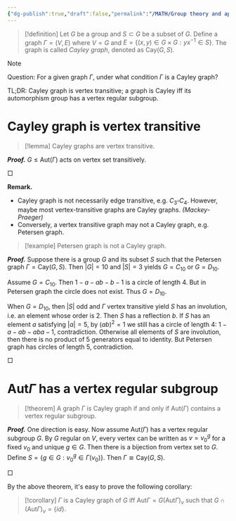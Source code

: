 ```yaml
---
{"dg-publish":true,"draft":false,"permalink":"/MATH/Group theory and applications/Nodes/4.2 Cayley graph: judgement/","dgPassFrontmatter":true}
---
```



> [!definition]
> Let $G$ be a group and $S\subset G$ be a subset of $G$. Define a graph $\Gamma=(V,E)$ where $V=G$ and $E=\{(x,y)\in G\times G:yx^{-1}\in S\}$. The graph is called *Cayley graph*, denoted as $\mathrm{Cay}(G,S)$.

> [!note] 
> Question: For a given graph $\Gamma$, under what condition $\Gamma$ is a Cayley graph?
> 
> TL;DR: Cayley graph is vertex transitive; a graph is Cayley iff its automorphism group has a vertex regular subgroup.

# Cayley graph is vertex transitive

> [!lemma]
> Cayley graphs are vertex transitive.

**_Proof._**
$G\leqslant \mathrm{Aut}(\Gamma)$ acts on vertex set transitively. 
<p align="left">□</p>


**Remark.** 
- Cayley graph is not necessarily edge transitive, e.g. $C_3\square C_4$. However, maybe most vertex-transitive graphs are Cayley graphs. *(Mackey-Praeger)*
- Conversely, a vertex transitive graph may not a Cayley graph, e.g. Petersen graph.


> [!example]
> Petersen graph is not a Cayley graph.

**_Proof._**
Suppose there is a group $G$ and its subset $S$ such that the Petersen graph $\Gamma=\mathrm{Cay}(G,S)$. Then $|G|=10$ and $|S|=3$ yields $G=C_{10}$ or $G=D_{10}$.

Assume $G=C_{10}$. Then $1-a-ab-b-1$ is a circle of length $4$. But in Petersen graph the circle does not exist. Thus $G=D_{10}$.

When $G=D_{10}$, then $|S|$ odd and $\Gamma$ vertex transitive yield $S$ has an involution, i.e. an element whose order is $2$. Then $S$ has a reflection $b$. If $S$ has an element $a$ satisfying $|a|=5$, by $(ab)^2=1$ we still has a circle of length 4: $1-a-ab-aba-1$, contradiction. Otherwise all elements of $S$ are involution, then there is no product of 5 generators equal to identity. But Petersen graph has circles of length 5, contradiction.
<p align="left">□</p>

# $\mathrm{Aut}\Gamma$ has a vertex regular subgroup

> [!theorem]
> A graph $\Gamma$ is Cayley graph if and only if $\mathrm{Aut}(\Gamma)$ contains a vertex regular subgroup.

**_Proof._**
One direction is easy. Now assume $\mathrm{Aut}(\Gamma)$ has a vertex regular subgroup $G$. By $G$ regular on $V$, every vertex can be written as $v=v_0^g$ for a fixed $v_0$ and unique $g\in G$. Then there is a bijection from vertex set to $G$. Define $S=\{g\in G:v_0^g\in\Gamma(v_0)\}$. Then $\Gamma\cong \mathrm{Cay}(G,S)$. 
<p align="left">□</p>


By the above theorem, it's easy to prove the following corollary:

> [!corollary]
> $\Gamma$ is a Cayley graph of $G$ iff $\mathrm{Aut}\Gamma=G(\mathrm{Aut}\Gamma)_v$ such that $G\cap (\mathrm{Aut}\Gamma)_v=\{id\}$.

